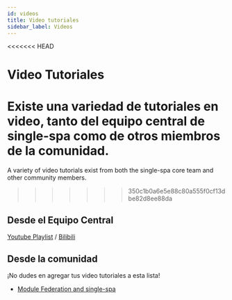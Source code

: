 ```yaml
---
id: videos
title: Video tutoriales
sidebar_label: Videos
---
```


<<<<<<< HEAD
# Video Tutoriales

Existe una variedad de tutoriales en video, tanto del equipo central de single-spa como de otros miembros de la comunidad.
=======
A variety of video tutorials exist from both the single-spa core team and other community members.
>>>>>>> 350c1b0a6e5e88c80a555f0cf13dbe82d8ee88da

## Desde el Equipo Central

[Youtube Playlist](https://www.youtube.com/playlist?list=PLLUD8RtHvsAOhtHnyGx57EYXoaNsxGrTU) / [Bilibili](https://space.bilibili.com/495254378)

## Desde la comunidad

¡No dudes en agregar tus video tutoriales a esta lista!

- [Module Federation and single-spa](https://www.youtube.com/watch?v=wxnwPLLIJCY)
